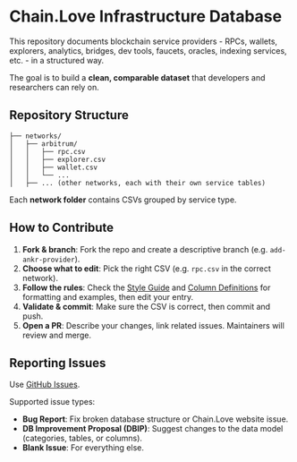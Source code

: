 # Chain.Love Infrastructure Database

This repository documents blockchain service providers - RPCs, wallets, explorers, analytics, bridges, dev tools, faucets, oracles, indexing services, etc. - in a structured way.

The goal is to build a **clean, comparable dataset** that developers and researchers can rely on.

## Repository Structure

```
├── networks/
│   ├── arbitrum/
│   │   ├── rpc.csv
│   │   ├── explorer.csv
│   │   ├── wallet.csv
│   │   └── ...
│   ├── ... (other networks, each with their own service tables)
```

Each **network folder** contains CSVs grouped by service type.

## How to Contribute

1. **Fork & branch**: Fork the repo and create a descriptive branch (e.g. `add-ankr-provider`).
2. **Choose what to edit**: Pick the right CSV (e.g. `rpc.csv` in the correct network).
3. **Follow the rules**: Check the [Style Guide](https://github.com/Chain-Love/chain-love/wiki/Style-Guide) and [Column Definitions](https://github.com/Chain-Love/chain-love/wiki) for formatting and examples, then edit your entry.
4. **Validate & commit**: Make sure the CSV is correct, then commit and push.
5. **Open a PR**: Describe your changes, link related issues. Maintainers will review and merge.

## Reporting Issues

Use [GitHub Issues](https://github.com/Chain-Love/chain-love/issues).

Supported issue types:

* **Bug Report**: Fix broken database structure or Chain.Love website issue.
* **DB Improvement Proposal (DBIP)**: Suggest changes to the data model (categories, tables, or columns).
* **Blank Issue**: For everything else.


